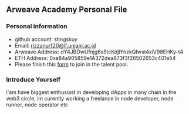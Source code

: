 ## Arweave Academy Personal File

### Personal information

- github account: stingskuy
- Email: rizzanurf20@if.unjani.ac.id
- Arweave Address: dY4JBDwUfnjg6s5tcKdjlYnzkQIwst4xiV98EHKy-t4
- ETH Address: 0xe84a905859e1A372dea873f3f26502653c401e54
- Please finish this [form](https://docs.google.com/forms/d/e/1FAIpQLSfWA5fIIcBgmRppm3jNz5vmf9Mai_QMVil-2pO4r7YKn_Zhtw/viewform?usp=sf_link) to join in the talent pool.

### Introduce Yourself
 i'am have biggest enthusiast in developing dApps in many chain in the web3 circle, im curently working a freelance in node developer, node runner, node operator etc
